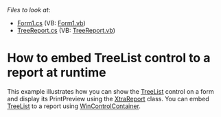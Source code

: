 <!-- default file list -->
*Files to look at*:

* [Form1.cs](./CS/Form1.cs) (VB: [Form1.vb](./VB/Form1.vb))
* [TreeReport.cs](./CS/Reports/TreeReport.cs) (VB: [TreeReport.vb](./VB/Reports/TreeReport.vb))
<!-- default file list end -->
# How to embed TreeList control to a report at runtime


<p>This example illustrates how you can show the  <a href="http://documentation.devexpress.com/#WindowsForms/clsDevExpressXtraTreeListTreeListtopic"><u>TreeList</u></a> control on a form and display its PrintPreview using the  <a href="http://documentation.devexpress.com/#XtraReports/clsDevExpressXtraReportsUIXtraReporttopic"><u>XtraReport</u></a> class. You can embed <a href="http://documentation.devexpress.com/#WindowsForms/clsDevExpressXtraTreeListTreeListtopic"><u>TreeList</u></a>  to a report using <a href="http://documentation.devexpress.com/#XtraReports/clsDevExpressXtraReportsUIWinControlContainertopic"><u>WinControlContainer</u></a>.</p>

<br/>



